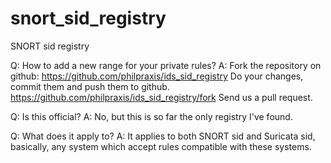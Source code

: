 snort_sid_registry
==================

SNORT sid registry

Q: How to add a new range for your private rules?
A: Fork the repository on github: 
	https://github.com/philpraxis/ids_sid_registry
Do your changes, commit them and push them to github.
	https://github.com/philpraxis/ids_sid_registry/fork
Send us a pull request.

Q: Is this official?
A: No, but this is so far the only registry I've found.

Q: What does it apply to?
A: It applies to both SNORT sid and Suricata sid, 
basically, any system which accept rules compatible with these
systems.

